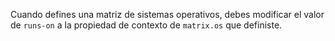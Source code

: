 Cuando defines una matriz de sistemas operativos, debes modificar el valor de `runs-on` a la propiedad de contexto de `matrix.os` que definiste.

